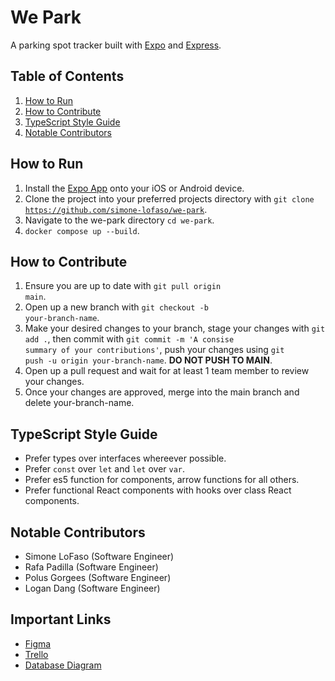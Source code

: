 # We Park

A parking spot tracker built with [Expo](https://expo.dev/) and [Express](https://expressjs.com/).

## Table of Contents

1. [How to Run](#how-to-run)
2. [How to Contribute](#how-to-contribute)
3. [TypeScript Style Guide](#typescript-style-guide)
4. [Notable Contributors](#notable-contributors)

## How to Run

1. Install the [Expo App](https://expo.dev/client) onto your iOS or Android device.
2. Clone the project into your preferred projects directory with <code>git clone https://github.com/simone-lofaso/we-park</code>.
3. Navigate to the we-park directory <code>cd we-park</code>.
4. <code>docker compose up --build</code>.

## How to Contribute

1. Ensure you are up to date with <code>git pull origin main</code>.
2. Open up a new branch with <code>git checkout -b your-branch-name</code>.
3. Make your desired changes to your branch, stage your changes with <code>git add .</code>, then commit with <code>git commit -m 'A consise summary of your contributions'</code>, push your changes using <code>git push -u origin your-branch-name</code>. <strong>DO NOT PUSH TO MAIN</strong>.
4. Open up a pull request and wait for at least 1 team member to review your changes.
5. Once your changes are approved, merge into the main branch and delete your-branch-name.

## TypeScript Style Guide

- Prefer types over interfaces whereever possible.
- Prefer <code>const</code> over <code>let</code> and <code>let</code> over <code>var</code>.
- Prefer es5 function for components, arrow functions for all others.
- Prefer functional React components with hooks over class React components.

## Notable Contributors

- Simone LoFaso (Software Engineer)
- Rafa Padilla (Software Engineer)
- Polus Gorgees (Software Engineer)
- Logan Dang (Software Engineer)

## Important Links

- [Figma](https://www.figma.com/file/u9Appt46M0BBispTLVQnxB/WePark?node-id=0%3A1)
- [Trello](https://trello.com/b/cJrzfF7D/wepark)
- [Database Diagram](https://drawsql.app/teams/we-park-team/diagrams/we-park-db)